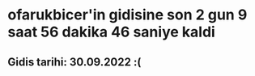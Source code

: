 # ofarukbicer'in gidisine son 2 gun 9 saat 56 dakika 46 saniye kaldi

## Gidis tarihi: 30.09.2022 :(